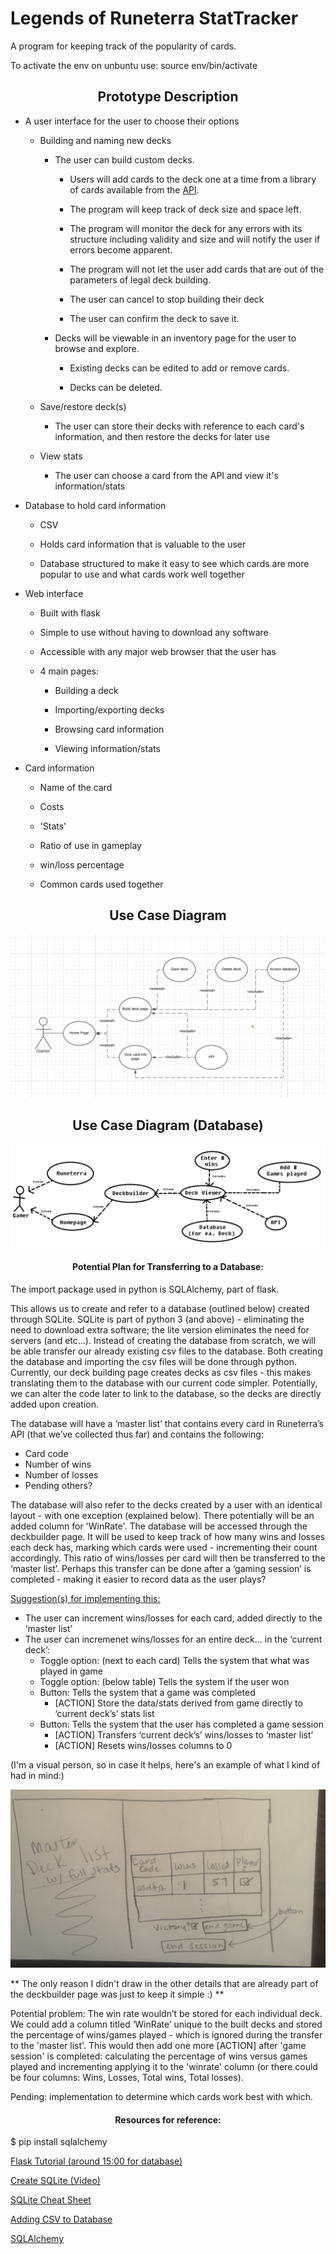# Legends of Runeterra StatTracker

A program for keeping track of the popularity of cards.

To activate the env on unbuntu use: source env/bin/activate

<h2 align="center">Prototype Description</h2>

- A user interface for the user to choose their options

	- Building and naming new decks

		- The user can build custom decks.

			- Users will add cards to the deck one at a time from a library of cards available from the [API](https://developer.riotgames.com/docs/lor).

			- The program will keep track of deck size and space left.

			- The program will monitor the deck for any errors with its structure including validity and size and will notify the user if errors become apparent.

			- The program will not let the user add cards that are out of the parameters of legal deck building.

			- The user can cancel to stop building their deck

			- The user can confirm the deck to save it.

		- Decks will be viewable in an inventory page for the user to browse and explore.

			- Existing decks can be edited to add or remove cards.

			- Decks can be deleted.

	- Save/restore deck(s)

		- The user can store their decks with reference to each card's information, and then restore the decks for later use

	- View stats

		- The user can choose a card from the API and view it's information/stats

- Database to hold card information

	- CSV

	- Holds card information that is valuable to the user

	- Database structured to make it easy to see which cards are more popular to use and what cards work well together

- Web interface

	- Built with flask

	- Simple to use without having to download any software

	- Accessible with any major web browser that the user has

	- 4 main pages:

		- Building a deck

		- Importing/exporting decks

		- Browsing card information

		- Viewing information/stats

- Card information

	- Name of the card

	- Costs

	- 'Stats'

	- Ratio of use in gameplay

	- win/loss percentage

	- Common cards used together

<h2 align="center">Use Case Diagram</h2>

![use case diagram](use-case-diagram.png)

<h2 align="center">Use Case Diagram (Database)</h2>

![use case diagram (database)](use-case-diagram-database.png)

<h4 style = "text-align: center;">Potential Plan for Transferring to a Database:</h4>

The import package used in python is SQLAlchemy, part of flask. 

This allows us to create and refer to a database (outlined below) created through SQLite. SQLite is part of python 3 (and above) - eliminating the need to download extra software; the lite version eliminates the need for servers (and etc...). Instead of creating the database from scratch, we will be able transfer our already existing csv files to the database. 
Both creating the database and importing the csv files will be done through python. Currently, our deck building page creates decks as csv files - this makes translating them to the database with our current code simpler. Potentially, we can alter the code later to link to the database, so the decks are directly added upon creation. 

The database will have a ‘master list’ that contains every card in Runeterra’s API (that we’ve collected thus far) and contains the following: 

- Card code
- Number of wins
- Number of losses 
- Pending others?

The database will also refer to the decks created by a user with an identical layout - with one exception (explained below). There potentially will be an added column for 'WinRate'. The database will be accessed through the deckbuilder page. It will be used to keep track of how many wins and losses each deck has, marking which cards were used - incrementing their count accordingly. This ratio of wins/losses per card will then be transferred to the ‘master list’. Perhaps this transfer can be done after a ‘gaming session’ is completed - making it easier to record data as the user plays?

<u> Suggestion(s) for implementing this: </u>

- The user can increment wins/losses for each card, added directly to the ‘master list’
- The user can incremenet wins/losses for an entire deck... in the ‘current deck’:
	- Toggle option: (next to each card) Tells the system that what was played in game
	- Toggle option: (below table) Tells the system if the user won
	- Button: Tells the system that a game was completed
		- [ACTION] Store the data/stats derived from game directly to ‘current deck’s’ stats list
	- Button: Tells the system that the user has completed a game session
		- [ACTION] Transfers ‘current deck’s’ wins/losses to ‘master list’
		- [ACTION] Resets wins/losses columns to 0

(I'm a visual person, so in case it helps, here's an example of what I kind of had in mind:)

![win/losses example](wins_lossesExample.jpg)

** The only reason I didn't draw in the other details that are already part of the deckbuilder page was just to keep it simple :) **

Potential problem: The win rate wouldn’t be stored for each individual deck. We could add a column titled ‘WinRate’ unique to the built decks and stored the 
percentage of wins/games played - which is ignored during the transfer to the 'master list'. This would then add one more [ACTION] after 'game session' is completed: calculating the percentage of wins versus games played and incrementing applying it to the 'winrate' column (or there could be four columns: Wins, Losses, Total wins, Total losses).

Pending: implementation to determine which cards work best with which.

<h4 style = "text-align: center;">Resources for reference:</h4>

$ pip install sqlalchemy

<a href="https://www.youtube.com/watch?v=Z1RJmh_OqeA&ab_channel=freeCodeCamp.org"> Flask Tutorial (around 15:00 for database) </a>

<a href="https://www.youtube.com/watch?v=o-vsdfCBpsU&ab_channel=sentdex"> Create SQLite (Video) </a>

<a href="https://www.sqlitetutorial.net/sqlite-cheat-sheet/"> SQLite Cheat Sheet </a>

<a href="https://www.kite.com/python/answers/how-to-insert-the-contents-of-a-csv-file-into-an-sqlite3-database-in-python"> Adding CSV to Database </a>

<a href="https://www.tutorialspoint.com/sqlalchemy/sqlalchemy_core_sql_expressions.htm"> SQLAlchemy </a>
